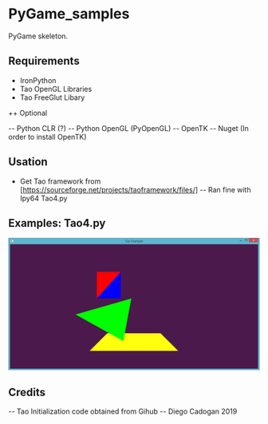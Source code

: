 # PyGame_samples
PyGame skeleton.


## Requirements


- IronPython
- Tao OpenGL Libraries
- Tao FreeGlut Libary

++ Optional

-- Python CLR (?)
-- Python OpenGL (PyOpenGL)
-- OpenTK
-- Nuget (In order to install OpenTK)

## Usation

- Get Tao framework from [https://sourceforge.net/projects/taoframework/files/]
-- Ran fine with Ipy64 Tao4.py

## Examples: Tao4.py
![Tao4](https://github.com/fovtran/PyGame_samples/raw/master/Tao4.PNG)

## Credits

-- Tao Initialization code obtained from Gihub
-- Diego Cadogan 2019

